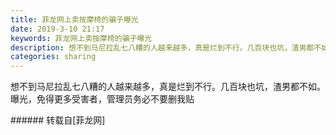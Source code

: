 ```yaml
---
title: 菲龙网上卖按摩椅的骗子曝光
date: 2019-3-10 21:17
keywords: 菲龙网上卖按摩椅的骗子曝光
description: 想不到马尼拉乱七八糟的人越来越多，真是烂到不行。几百块也坑，渣男都不如。曝光，免得更多受害者，管理员务必不要删我贴
categories: sharing
---
```

<td class="t_f" id="postmessage_3198367">

想不到马尼拉乱七八糟的人越来越多，真是烂到不行。几百块也坑，渣男都不如。曝光，免得更多受害者<img alt="" border="0" class="zoom" data-cf-modified-0074ef553455ccda87a0e833-="" file="http://www.flw.ph//mobcent//app/data/phiz/default/05.png" id="aimg_NX4b7" lazyloadthumb="1" onclick="" onmouseover="" src="http://www.flw.ph//mobcent//app/data/phiz/default/05.png"/><img alt="" border="0" class="zoom" data-cf-modified-0074ef553455ccda87a0e833-="" file="http://www.flw.ph//mobcent//app/data/phiz/default/05.png" id="aimg_o01wO" lazyloadthumb="1" onclick="" onmouseover="" src="http://www.flw.ph//mobcent//app/data/phiz/default/05.png"/><img alt="" border="0" class="zoom" data-cf-modified-0074ef553455ccda87a0e833-="" file="http://www.flw.ph//mobcent//app/data/phiz/default/05.png" id="aimg_Hq11R" lazyloadthumb="1" onclick="" onmouseover="" src="http://www.flw.ph//mobcent//app/data/phiz/default/05.png"/><img alt="" border="0" class="zoom" data-cf-modified-0074ef553455ccda87a0e833-="" file="http://www.flw.ph//mobcent//app/data/phiz/default/05.png" id="aimg_vuQ3X" lazyloadthumb="1" onclick="" onmouseover="" src="http://www.flw.ph//mobcent//app/data/phiz/default/05.png"/>，管理员务必不要删我贴<br/>
<img alt="" border="0" class="zoom" data-cf-modified-0074ef553455ccda87a0e833-="" file="http://www.flw.ph/data/appbyme/upload/image/201903/10/gM7G6hU507g1.jpg" id="aimg_WepiG" lazyloadthumb="1" onclick="" onmouseover="" src="http://www.flw.ph/data/appbyme/upload/image/201903/10/gM7G6hU507g1.jpg"/><br/>
<img alt="" border="0" class="zoom" data-cf-modified-0074ef553455ccda87a0e833-="" file="http://www.flw.ph/data/appbyme/upload/image/201903/10/UN7xhh4kbq1j.jpg" id="aimg_x0LU8" lazyloadthumb="1" onclick="" onmouseover="" src="http://www.flw.ph/data/appbyme/upload/image/201903/10/UN7xhh4kbq1j.jpg"/><br/>
</td>
###### 转载自[菲龙网]